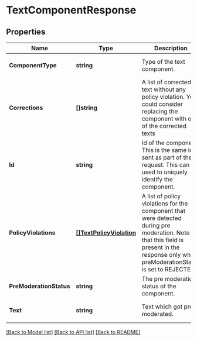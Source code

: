 # TextComponentResponse

## Properties
Name | Type | Description | Notes
------------ | ------------- | ------------- | -------------
**ComponentType** | **string** | Type of the text component. | [optional] [default to null]
**Corrections** | **[]string** | A list of corrected text without any policy violation. You could consider replacing the component with one of the corrected texts | [optional] [default to null]
**Id** | **string** | Id of the component. This is the same id sent as part of the request. This can be used to uniquely identify the component. | [optional] [default to null]
**PolicyViolations** | [**[]TextPolicyViolation**](TextPolicyViolation.md) | A list of policy violations for the component that were detected during pre moderation. Note that this field is present in the response only when preModerationStatus is set to REJECTED. | [optional] [default to null]
**PreModerationStatus** | **string** | The pre moderation status of the component. | [optional] [default to null]
**Text** | **string** | Text which got pre moderated. | [optional] [default to null]

[[Back to Model list]](../README.md#documentation-for-models) [[Back to API list]](../README.md#documentation-for-api-endpoints) [[Back to README]](../README.md)

